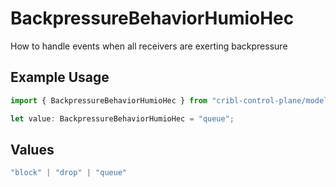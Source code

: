 # BackpressureBehaviorHumioHec

How to handle events when all receivers are exerting backpressure

## Example Usage

```typescript
import { BackpressureBehaviorHumioHec } from "cribl-control-plane/models/operations";

let value: BackpressureBehaviorHumioHec = "queue";
```

## Values

```typescript
"block" | "drop" | "queue"
```